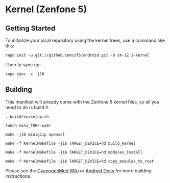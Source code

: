 Kernel (Zenfone 5)
==================

Getting Started
---------------

To initialize your local repository using the kernel trees, use a command like this:

    repo init -u git://github.com/zf5/android.git -b cm-12.1-kernel

Then to sync up:

    repo sync -c -j16

Building
--------

This manifest will already come with the Zenfone 5 kernel files,
so all you need to do is build it.

    . build/envsetup.sh

    lunch mini_T00F-user

    make -j16 minigzip openssl

    make -f KernelMakefile -j16 TARGET_DEVICE=hd build_kernel

    make -f KernelMakefile -j16 TARGET_DEVICE=hd modules_install

    make -f KernelMakefile -j16 TARGET_DEVICE=hd copy_modules_to_root

Please see the [CyanogenMod Wiki](http://wiki.cyanogenmod.org/) or [Android Docs](https://source.android.com/source/building.html) for more building instructions.

